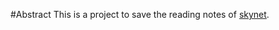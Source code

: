 #Abstract
This is a project to save the reading notes of [skynet](https://github.com/cloudwu/skynet).